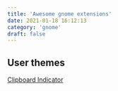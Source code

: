 ```yaml
---
title: 'Awesome gnome extensions'
date: 2021-01-18 16:12:13
category: 'gnome'
draft: false
---
```


## User themes

[Clipboard Indicator](https://extensions.gnome.org/extension/779/clipboard-indicator/)
